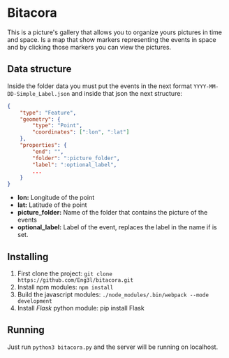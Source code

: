 
# Bitacora

This is a picture's gallery that allows you to organize yours pictures
in time and space. Is a map that show markers representing the events
in space and by clicking those markers you can view the pictures.

## Data structure

Inside the folder data you must put the events in the next format `YYYY-MM-DD-Simple_Label.json`
and inside that json the next structure:

```json
{
    "type": "Feature",
    "geometry": {
        "type": "Point",
        "coordinates": [":lon", ":lat"]
    },
    "properties": {
        "end": "",
        "folder": ":picture_folder",
        "label": ":optional_label",
        ...
    }
}
```
* **lon:** Longitude of the point
* **lat:** Latitude of the point
* **picture_folder:** Name of the folder that contains the picture of the events
* **optional_label:** Label of the event, replaces the label in the name if is set.

## Installing

1. First clone the project: `git clone https://github.com/Eng3l/bitacora.git`
2. Install npm modules: `npm install`
3. Build the javascript modules: `./node_modules/.bin/webpack --mode development`
4. Install *Flask* python module: pip install Flask

## Running

Just run `python3 bitacora.py` and the server will be running on localhost.
